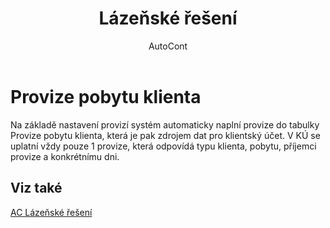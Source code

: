 ﻿---
    title: "Lázeňské řešení"
    author: AutoCont
    ms.date: 04/30/2018
    ms.topic: article
    ms.prod: dynamics-nav-2017
    ms.contentlocale: cs-cz
    ms.lasthandoff: 04/30/2018
---

# Provize pobytu klienta

Na základě nastavení provizí systém automaticky naplní provize do tabulky Provize pobytu klienta, která je pak zdrojem dat pro klientský účet. V KÚ se uplatní vždy pouze 1 provize, která odpovídá typu klienta, pobytu, příjemci provize a konkrétnímu dni. 


## <a name="see-also"></a>Viz také
[AC Lázeňské řešení](ac-spa-solution.md)
